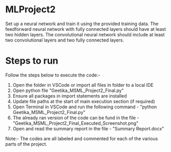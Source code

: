 # MLProject2
Set up a neural network and train it using the provided training data. The feedforward neural network with fully connected layers should have at least two hidden layers. The convolutional neural network should include at least two convolutional layers and two fully connected layers.

# Steps to run
Follow the steps below to execute the code:-
1. Open the folder in VSCode or import all files in folder to a local IDE
2. Open python file "Geetika_MSML_Project2_Final.py"
3. Ensure all packages in import statements are installed
4. Update file paths at the start of main execution section (if required)
5. Open Terminal in VSCode and run the following command - "python Geetika_MSML_Project2_Final.py"
6. The already ran version of the code can be fund in the file - "Geetika_MSML_Project2_Final_Executed_Screenshot.png"
7. Open and read the summary report in the file - "Summary Report.docx"

Note:-
The codes are all labeled and commented for each of the various parts of the project.
